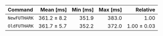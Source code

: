 | Command | Mean [ms] | Min [ms] | Max [ms] | Relative |
|:---|---:|---:|---:|---:|
| `NewFUTHARK` | 361.2 ± 8.2 | 351.9 | 383.0 | 1.00 |
| `OldFUTHARK` | 361.7 ± 5.7 | 352.2 | 372.0 | 1.00 ± 0.03 |
